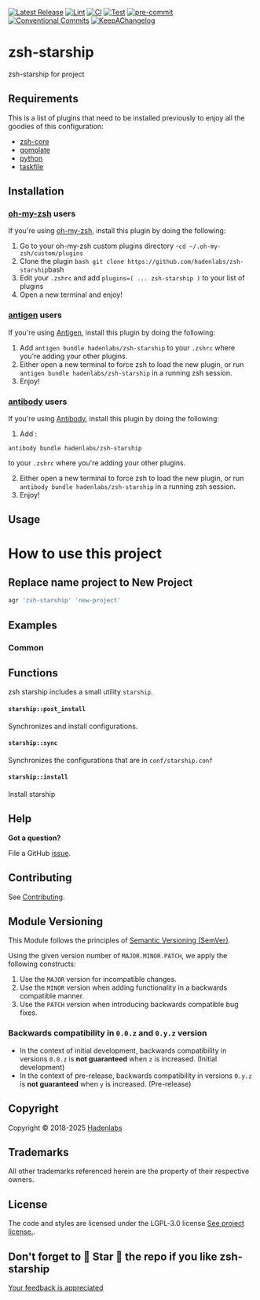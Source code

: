 <!--


  ** DO NOT EDIT THIS FILE
  **
  ** 1) Make all changes to `provision/generator/README.yaml`
  ** 2) Run`task readme` to rebuild this file.
  **
  ** (We maintain HUNDREDS of open source projects. This is how we maintain our sanity.)
  **


  -->

[![Latest Release](https://img.shields.io/github/release/hadenlabs/zsh-starship)](https://github.com/hadenlabs/zsh-starship/releases) [![Lint](https://img.shields.io/github/workflow/status/hadenlabs/zsh-starship/lint-code)](https://github.com/hadenlabs/zsh-starship/actions?workflow=lint-code) [![CI](https://img.shields.io/github/workflow/status/hadenlabs/zsh-starship/ci)](https://github.com/hadenlabs/zsh-starship/actions?workflow=ci) [![Test](https://img.shields.io/github/workflow/status/hadenlabs/zsh-starship/test)](https://github.com/hadenlabs/zsh-starship/actions?workflow=test) [![pre-commit](https://img.shields.io/badge/pre--commit-enabled-brightgreen?logo=pre-commit&logoColor=white)](https://github.com/pre-commit/pre-commit) [![Conventional Commits](https://img.shields.io/badge/Conventional%20Commits-1.0.0-yellow)](https://conventionalcommits.org) [![KeepAChangelog](https://img.shields.io/badge/changelog-Keep%20a%20Changelog%20v1.0.0-orange)](https://keepachangelog.com)

# zsh-starship

zsh-starship for project

## Requirements

This is a list of plugins that need to be installed previously to enjoy all the goodies of this configuration:

- [zsh-core](https://github.com/hadenlabs/zsh-core)
- [gomplate](https://github.com/hairyhenderson/gomplate)
- [python](https://www.python.org)
- [taskfile](https://github.com/go-task/task)

## Installation

<!-- Space: Projects -->
<!-- Parent: Project -->
<!-- Title: Installation Oh-My-Zsh ZshStarship -->
<!-- Label: ZshStarship -->
<!-- Label: Project -->
<!-- Label: Installation -->
<!-- Label: Oh-My-Zsh -->
<!-- Include: docs/disclaimer.md -->
<!-- Include: ac:toc -->

### [oh-my-zsh](https://github.com/ohmyzsh/ohmyzsh) users

If you're using [oh-my-zsh](https://github.com/ohmyzsh/ohmyzsh), install this plugin by doing the following:

1.  Go to your oh-my-zsh custom plugins directory -`cd ~/.oh-my-zsh/custom/plugins`
2.  Clone the plugin `bash git clone https://github.com/hadenlabs/zsh-starship`bash
3.  Edit your `.zshrc` and add `plugins=( ... zsh-starship )` to your list of plugins
4.  Open a new terminal and enjoy!
    <!-- Space: Projects -->
    <!-- Parent: Project -->
    <!-- Title: Installation Antigen ZshStarship -->
    <!-- Label: ZshStarship -->
    <!-- Label: Project -->
    <!-- Label: Installation -->
    <!-- Label: Antigen -->
    <!-- Include: docs/disclaimer.md -->
    <!-- Include: ac:toc -->

### [antigen](https://github.com/zsh-users/antigen) users

If you're using [Antigen](https://github.com/zsh-users/antigen), install this plugin by doing the following:

1.  Add `antigen bundle hadenlabs/zsh-starship` to your `.zshrc` where you're adding your other plugins.
2.  Either open a new terminal to force zsh to load the new plugin, or run `antigen bundle hadenlabs/zsh-starship` in a running zsh session.
3.  Enjoy!
    <!-- Space: Projects -->
    <!-- Parent: Project -->
    <!-- Title: Installation Antibody ZshStarship -->
    <!-- Label: ZshStarship -->
    <!-- Label: Project -->
    <!-- Label: Installation -->
    <!-- Include: docs/disclaimer.md -->
    <!-- Include: ac:toc -->

### [antibody](https://github.com/getantibody/antibody) users

If you're using [Antibody](https://github.com/getantibody/antibody), install this plugin by doing the following:

1.  Add :

```{.sourceCode .bash}
antibody bundle hadenlabs/zsh-starship
```

to your `.zshrc` where you're adding your other plugins.

2.  Either open a new terminal to force zsh to load the new plugin, or run `antibody bundle hadenlabs/zsh-starship` in a running zsh session.
3.  Enjoy!

## Usage

# How to use this project

## Replace name project to New Project

```bash
agr 'zsh-starship' 'new-project'
```

## Examples

<!-- Space: Projects -->
<!-- Parent: ZshStarship -->
<!-- Title: Examples ZshStarship -->
<!-- Label: Examples -->
<!-- Include: ./../disclaimer.md -->
<!-- Include: ac:toc -->

### Common

## Functions

zsh starship includes a small utility `starship`.

#### `starship::post_install`

Synchronizes and install configurations.

#### `starship::sync`

Synchronizes the configurations that are in `conf/starship.conf`

#### `starship::install`

Install starship

## Help

**Got a question?**

File a GitHub [issue](https://github.com/hadenlabs/zsh-starship/issues).

## Contributing

See [Contributing](./docs/contributing.md).

## Module Versioning

This Module follows the principles of [Semantic Versioning (SemVer)](https://semver.org/).

Using the given version number of `MAJOR.MINOR.PATCH`, we apply the following constructs:

1. Use the `MAJOR` version for incompatible changes.
1. Use the `MINOR` version when adding functionality in a backwards compatible manner.
1. Use the `PATCH` version when introducing backwards compatible bug fixes.

### Backwards compatibility in `0.0.z` and `0.y.z` version

- In the context of initial development, backwards compatibility in versions `0.0.z` is **not guaranteed** when `z` is increased. (Initial development)
- In the context of pre-release, backwards compatibility in versions `0.y.z` is **not guaranteed** when `y` is increased. (Pre-release)

## Copyright

Copyright © 2018-2025 [Hadenlabs](https://hadenlabs.com)

## Trademarks

All other trademarks referenced herein are the property of their respective owners.

## License

The code and styles are licensed under the LGPL-3.0 license [See project license.](LICENSE).

## Don't forget to 🌟 Star 🌟 the repo if you like zsh-starship

[Your feedback is appreciated](https://github.com/hadenlabs/zsh-starship/issues)


<!-- Security scan triggered at 2025-09-02 01:36:44 -->

<!-- Security scan triggered at 2025-09-02 15:54:46 -->

<!-- Security scan triggered at 2025-09-09 05:35:25 -->

<!-- Security scan triggered at 2025-09-09 06:01:02 -->

<!-- Security scan triggered at 2025-09-28 15:38:31 -->